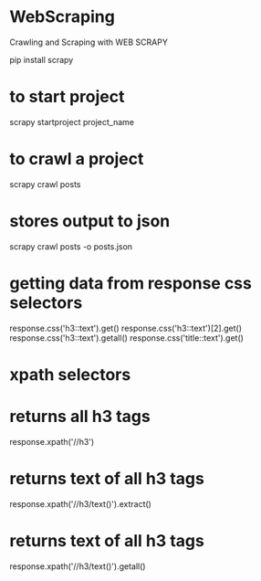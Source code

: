 # WebScraping
Crawling and Scraping with WEB SCRAPY

pip install scrapy

# to start project

scrapy startproject project_name

# to crawl a project

scrapy crawl posts

# stores output to json

scrapy crawl posts -o posts.json 

# getting data from response css selectors

response.css('h3::text').get()
response.css('h3::text')[2].get()
response.css('h3::text').getall()
response.css('title::text').get()

# xpath selectors

# returns all h3 tags
response.xpath('//h3')   
# returns text of all h3 tags
response.xpath('//h3/text()').extract() 
# returns text of all h3 tags
response.xpath('//h3/text()').getall() 
